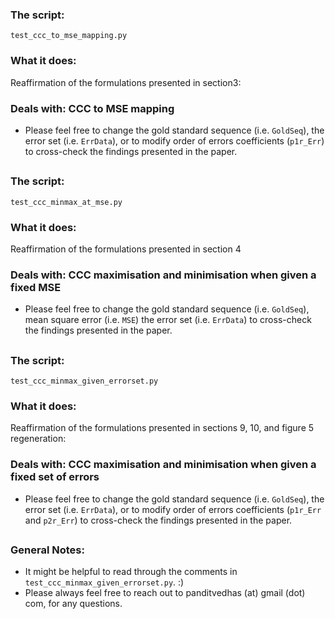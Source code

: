 ### The script: 
`test_ccc_to_mse_mapping.py`
### What it does: 
Reaffirmation of the formulations presented in section3:
### Deals with: CCC to MSE mapping
* Please feel free to change the gold standard sequence (i.e. `GoldSeq`), the error set (i.e. `ErrData`), or to modify order of errors coefficients (`p1r_Err`) to cross-check the findings presented in the paper. 

##

### The script: 
`test_ccc_minmax_at_mse.py`
### What it does: 
Reaffirmation of the formulations presented in section 4
### Deals with: CCC maximisation and minimisation when given a fixed MSE
* Please feel free to change the gold standard sequence (i.e. `GoldSeq`), mean square error (i.e. `MSE`) the error set (i.e. `ErrData`) to cross-check the findings presented in the paper. 

##

### The script: 
`test_ccc_minmax_given_errorset.py`
### What it does: 
Reaffirmation of the formulations presented in sections 9, 10, and figure 5 regeneration:
### Deals with: CCC maximisation and minimisation when given a fixed set of errors
* Please feel free to change the gold standard sequence (i.e. `GoldSeq`), the error set (i.e. `ErrData`), or to modify order of errors coefficients (`p1r_Err` and `p2r_Err`) to cross-check the findings presented in the paper. 

##

### General Notes:
* It might be helpful to read through the comments in `test_ccc_minmax_given_errorset.py`. :)
* Please always feel free to reach out to panditvedhas (at) gmail (dot) com, for any questions.

